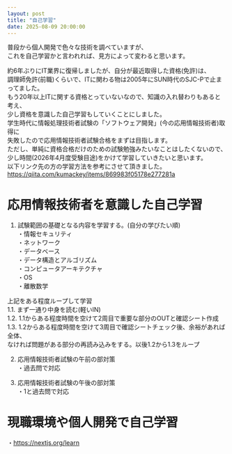 ```yaml
---
layout: post
title: "自己学習"
date: 2025-08-09 20:00:00
---
```


普段から個人開発で色々な技術を調べていますが、  
これを自己学習かと言われれば、見方によって変わると思います。

約6年ぶりにIT業界に復帰しましたが、自分が最近取得した資格(免許)は、  
調理師免許(前職)くらいで、ITに関わる物は2005年にSUN時代のSJC-Pで止まってました。  
もう20年以上ITに関する資格とっていないなので、知識の入れ替わりもあると考え、  
少し資格を意識した自己学習もしていくことにしました。  
学生時代に情報処理技術者試験の「ソフトウェア開発」(今の応用情報技術者)取得に  
失敗したので応用情報技術者試験合格をまずは目指します。  
ただし、単純に資格合格だけのための試験勉強みたいなことはしたくないので、  
少し時間(2026年4月度受験目途)をかけて学習していきたいと思います。  
以下リンク先の方の学習方法を参考にさせて頂きました。  
https://qiita.com/kumackey/items/869983f05178e277281a


# 応用情報技術者を意識した自己学習  
1. 試験範囲の基礎となる内容を学習する。(自分の学びたい順)  
・情報セキュリティ  
・ネットワーク  
・データベース  
・データ構造とアルゴリズム  
・コンピュータアーキテクチャ  
・OS  
・離散数学

上記をある程度ループして学習  
1.1. まず一通り中身を読む(軽いIN)  
1.2. 1.1からある程度時間を空けて2周目で重要な部分のOUTと確認シート作成  
1.3. 1.2からある程度時間を空けて3周目で確認シートチェック後、余裕があれば全体、  
なければ問題がある部分の再読み込みをする。以後1.2から1.3をループ

2. 応用情報技術者試験の午前の部対策  
・過去問で対応

3. 応用情報技術者試験の午後の部対策  
・1と過去問で対応

# 現職環境や個人開発で自己学習
・https://nextjs.org/learn

